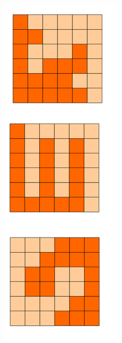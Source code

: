 
![image](https://github.com/chenye2000/lanqiao/blob/master/%E7%AC%AC%E5%85%AB%E5%B1%8A/images/p1.png)
![image](https://github.com/chenye2000/lanqiao/blob/master/%E7%AC%AC%E5%85%AB%E5%B1%8A/images/p2.png)
![image](https://github.com/chenye2000/lanqiao/blob/master/%E7%AC%AC%E5%85%AB%E5%B1%8A/images/p3.png)
